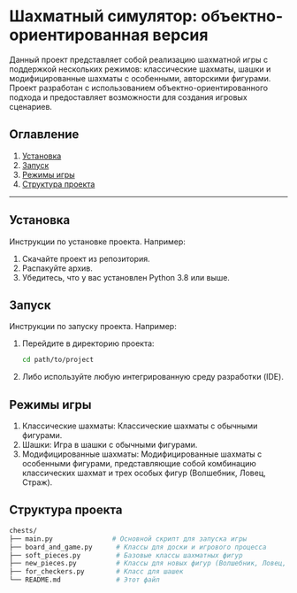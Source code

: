 # Шахматный симулятор: объектно-ориентированная версия

Данный проект представляет собой реализацию шахматной игры с поддержкой нескольких режимов: классические шахматы, шашки и модифицированные шахматы с особенными, авторскими фигурами. Проект разработан с использованием объектно-ориентированного подхода и предоставляет возможности для создания игровых сценариев.

## Оглавление
1. [Установка](#установка)
2. [Запуск](#запуск)
3. [Режимы игры](#режимы-игры)
4. [Структура проекта](#структура-проекта)

---

## Установка

Инструкции по установке проекта. Например:
1. Скачайте проект из репозитория.
2. Распакуйте архив.
3. Убедитесь, что у вас установлен Python 3.8 или выше.

## Запуск

Инструкции по запуску проекта. Например:
1. Перейдите в директорию проекта:
   ```bash
   cd path/to/project
2. Либо используйте любую интегрированную среду разработки (IDE).

## Режимы игры
1. Классические шахматы: Классические шахматы с обычными фигурами.
2. Шашки: Игра в шашки с обычными фигурами.
3. Модифицированные шахматы: Модифицированные шахматы с особенными фигурами, представляющие собой комбинацию классических шахмат и трех особых фигур (Волшебник, Ловец, Страж).

## Структура проекта
```bash
chests/
├── main.py               # Основной скрипт для запуска игры
├── board_and_game.py      # Классы для доски и игрового процесса
├── soft_pieces.py         # Базовые классы шахматных фигур
├── new_pieces.py          # Классы для новых фигур (Волшебник, Ловец, Страж)
├── for_checkers.py        # Класс для шашек
└── README.md              # Этот файл
